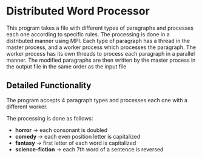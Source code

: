 # Distributed Word Processor
This program takes a file with different types of paragraphs and processes each one according to specific rules.
The processing is done in a distributed manner using MPI. Each type of paragraph has a thread in the master process, and a worker process which processes the paragraph.
The worker process has its own threads to process each paragraph in a parallel manner. 
The modified paragraphs are then written by the master process in the output file in the same order as the input file

## Detailed Functionality
The program accepts 4 paragraph types and processes each one with a different worker.  
  
The processing is done as follows:
* **horror** -> each consonant is doubled
* **comedy** -> each even position letter is capitalized
* **fantasy** -> first letter of each word is capitalized
* **science-fiction** -> each 7th word of a sentence is reversed
  

